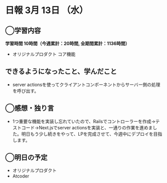 # 日報  3月 13日 （水）

## ◯学習内容

**学習時間  10時間（今週累計：20時間, 全期間累計：1136時間）**

- オリジナルプロダクト コア機能

## できるようになったこと、学んだこと

- server actionsを使ってクライアントコンポーネントからサーバー側の処理を呼び出す。

## ◯感想・独り言

- 1つ重要な機能を実装し忘れていたので、Railsでコントローラーを作成→テストコード→Next.jsでserver actionsを実装と、一通りの作業を進めました。明日もう少し続きをやって、LPを完成させて、今週中にデプロイを目指します。

## ◯明日の予定

- オリジナルプロダクト
- Atcoder
